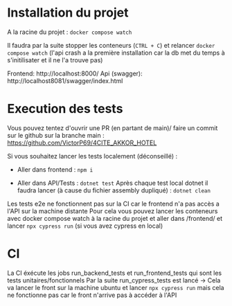 # Installation du projet 

A la racine du projet : ```docker compose watch```

Il faudra par la suite stopper les conteneurs (```CTRL + C```) et relancer ```docker compose watch``` (l'api crash a la première installation car la db met du temps à s'initilisater et il ne l'a trouve pas)

Frontend: http://localhost:8000/
Api (swagger): http://localhost8081/swagger/index.html


# Execution des tests

Vous pouvez tentez d'ouvrir une PR (en partant de main)/ faire un commit sur le github sur la branche main : https://github.com/VictorP69/4CITE_AKKOR_HOTEL

Si vous souhaitez lancer les tests localement (déconseillé) :
- Aller dans frontend : ```npm i```

- Aller dans API/Tests : ```dotnet test```
Après chaque test local dotnet il faudra lancer (à cause du fichier assembly dupliqué) : ```dotnet clean```

Les tests e2e ne fonctionnent pas sur la CI car le frontend n'a pas accès a l'API sur la machine distante
Pour cela vous pouvez lancer les conteneurs avec docker compose watch à la racine du projet et aller dans /frontend/ et lancer ```npx cypress run``` (si vous avez cypress en local)

# CI

La CI éxécute les jobs run_backend_tests et run_frontend_tests qui sont les tests unitaires/fonctionnels
Par la suite run_cypress_tests est lancé -> Cela va lancer le front sur la machine ubuntu et lancer ```npx cypress run``` mais cela ne fonctionne pas car le front n'arrive pas à accéder à l'API